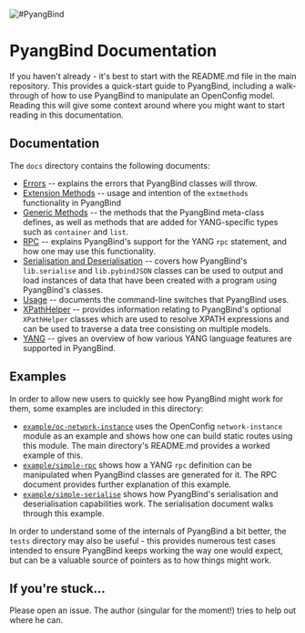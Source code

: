 ![#PyangBind](http://rob.sh/img/pyblogo_gh.png)

# PyangBind Documentation

If you haven't already - it's best to start with the README.md file in the main repository. This provides a quick-start guide to PyangBind, including a walk-through of how to use PyangBind to manipulate an OpenConfig model. Reading this will give some context around where you might want to start reading in this documentation.

## Documentation

The `docs` directory contains the following documents:

  * [Errors](errors.md) -- explains the errors that PyangBind classes will throw.
  * [Extension Methods](extmethods.md) -- usage and intention of the `extmethods` functionality in PyangBind
  * [Generic Methods](generic_methods.md) -- the methods that the PyangBind meta-class defines, as well as methods that are added for YANG-specific types such as `container` and `list`.
  * [RPC](rpc.md) -- explains PyangBind's support for the YANG `rpc` statement, and how one may use this functionality.
  * [Serialisation and Deserialisation](serialisation.md) -- covers how PyangBind's `lib.serialise` and `lib.pybindJSON` classes can be used to output and load instances of data that have been created with a program using PyangBind's classes.
  * [Usage](usage.md) -- documents the command-line switches that PyangBind uses.
  * [XPathHelper](xpathhelper.md) -- provides information relating to PyangBind's optional `XPathHelper` classes which are used to resolve XPATH expressions and can be used to traverse a data tree consisting on multiple models.
  * [YANG](yang.md) -- gives an overview of how various YANG language features are supported in PyangBind.

## Examples

In order to allow new users to quickly see how PyangBind might work for them, some examples are included in this directory:

  * [`example/oc-network-instance`](example/oc-network-instance) uses the OpenConfig `network-instance` module as an example and shows how one can build static routes using this module. The main directory's README.md provides a worked example of this.
  * [`example/simple-rpc`](example/simple-rpc) shows how a YANG `rpc` definition can be manipulated when PyangBind classes are generated for it. The RPC document provides further explanation of this example.
  * [`example/simple-serialise`](example/simple-serialise) shows how PyangBind's serialisation and deserialisation capabilities work. The serialisation document walks through this example.

In order to understand some of the internals of PyangBind a bit better, the `tests` directory may also be useful - this provides numerous test cases intended to ensure PyangBind keeps working the way one would expect, but can be a valuable source of pointers as to how things might work.

## If you're stuck...

Please open an issue. The author (singular for the moment!) tries to help out where he can.
